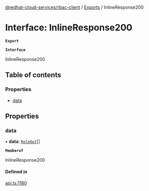 [@redhat-cloud-services/rbac-client](../README.md) / [Exports](../modules.md) / InlineResponse200

# Interface: InlineResponse200

**`Export`**

**`Interface`**

InlineResponse200

## Table of contents

### Properties

- [data](InlineResponse200.md#data)

## Properties

### data

• **data**: [`RoleOut`](RoleOut.md)[]

**`Memberof`**

InlineResponse200

#### Defined in

[api.ts:1180](https://github.com/RedHatInsights/javascript-clients/blob/master/packages/rbac/api.ts#L1180)
